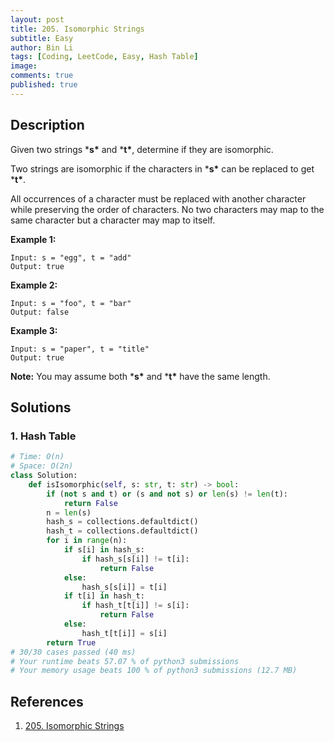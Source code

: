 ```yaml
---
layout: post
title: 205. Isomorphic Strings
subtitle: Easy
author: Bin Li
tags: [Coding, LeetCode, Easy, Hash Table]
image: 
comments: true
published: true
---
```


## Description

Given two strings ***s\*** and ***t\***, determine if they are isomorphic.

Two strings are isomorphic if the characters in ***s\*** can be replaced to get ***t\***.

All occurrences of a character must be replaced with another character while preserving the order of characters. No two characters may map to the same character but a character may map to itself.

**Example 1:**

```
Input: s = "egg", t = "add"
Output: true
```

**Example 2:**

```
Input: s = "foo", t = "bar"
Output: false
```

**Example 3:**

```
Input: s = "paper", t = "title"
Output: true
```

**Note:**
You may assume both ***s\*** and ***t\*** have the same length.


## Solutions
### 1. Hash Table

```python
# Time: O(n)
# Space: O(2n)
class Solution:
    def isIsomorphic(self, s: str, t: str) -> bool:
        if (not s and t) or (s and not s) or len(s) != len(t):
            return False
        n = len(s)
        hash_s = collections.defaultdict()
        hash_t = collections.defaultdict()
        for i in range(n):
            if s[i] in hash_s:
                if hash_s[s[i]] != t[i]:
                    return False
            else:
                hash_s[s[i]] = t[i]
            if t[i] in hash_t:
                if hash_t[t[i]] != s[i]:
                    return False
            else:
                hash_t[t[i]] = s[i]
        return True
# 30/30 cases passed (40 ms)
# Your runtime beats 57.07 % of python3 submissions
# Your memory usage beats 100 % of python3 submissions (12.7 MB)
```

## References
1. [205. Isomorphic Strings](https://leetcode.com/problems/isomorphic-strings/description/)
